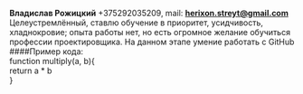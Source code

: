 **Владислав Рожицкий**
+375292035209, mail: **herixon.streyt@gmail.com**
Целеустремлённый, ставлю обучение в приоритет, усидчивость, хладнокровие; опыта работы нет, но есть огромное желание обучиться профессии проектировщика.
На данном этапе умение работать с GitHub
####Пример кода:<br>
function multiply(a, b){<br>
  return a * b<br>
}
